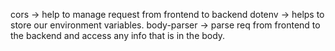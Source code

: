 cors -> help to manage request from frontend to backend
dotenv -> helps to store our environment variables.
body-parser -> parse req from frontend to the backend and access any info that is in the body.